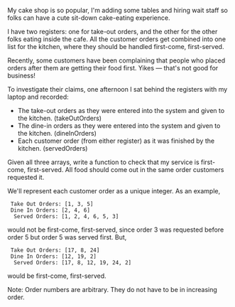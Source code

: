 My cake shop is so popular, I'm adding some tables and hiring wait staff so folks can have a cute sit-down cake-eating experience.

I have two registers: one for take-out orders, and the other for the other folks eating inside the cafe. 
All the customer orders get combined into one list for the kitchen, where they should be handled first-come, first-served.

Recently, some customers have been complaining that people who placed orders after them are getting their food first. Yikes — that's not good for business!

To investigate their claims, one afternoon I sat behind the registers with my laptop and recorded:
- The take-out orders as they were entered into the system and given to the kitchen. (takeOutOrders)
- The dine-in orders as they were entered into the system and given to the kitchen. (dineInOrders)
- Each customer order (from either register) as it was finished by the kitchen. (servedOrders)

Given all three arrays, write a function to check that my service is first-come, first-served. All food should come out in the same order customers requested it.

We'll represent each customer order as a unique integer.
As an example,

```
 Take Out Orders: [1, 3, 5]
 Dine In Orders: [2, 4, 6]
  Served Orders: [1, 2, 4, 6, 5, 3]
```

would not be first-come, first-served, since order 3 was requested before order 5 but order 5 was served first.
But,

```
 Take Out Orders: [17, 8, 24]
 Dine In Orders: [12, 19, 2]
  Served Orders: [17, 8, 12, 19, 24, 2]
```

would be first-come, first-served.

Note: Order numbers are arbitrary. They do not have to be in increasing order.


